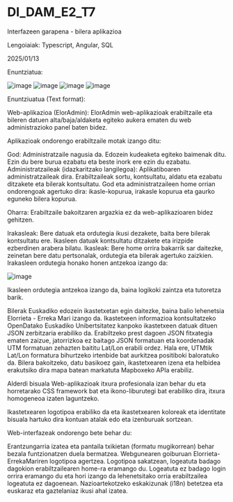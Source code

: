 # DI_DAM_E2_T7

Interfazeen garapena - bilera aplikazioa

Lengoiaiak: Typescript, Angular, SQL

2025/01/13



Enuntziatua:

![image](https://github.com/user-attachments/assets/15d692a4-85e9-4a86-a135-55a45a439d36)
![image](https://github.com/user-attachments/assets/28c3d6a4-4afb-4c05-99eb-1b22327f8189)
![image](https://github.com/user-attachments/assets/71ce533f-412d-479e-8a3a-7c522870fa1c)
![image](https://github.com/user-attachments/assets/13836c95-a799-4b9c-8921-0a6b12242b64)





Enuntziuatua (Text format):

Web-aplikazioa (ElorAdmin):
ElorAdmin web-aplikazioak erabiltzaile eta bileren datuen alta/baja/aldaketa egiteko aukera ematen du web administrazioko panel baten bidez.

Aplikazioak ondorengo erabiltzaile motak izango ditu:

God: Administratzaile nagusia da. Edozein kudeaketa egiteko baimenak ditu. Ezin du bere burua ezabatu eta beste inork ere ezin du ezabatu.
Administratzaileak (idazkaritzako langilegoa): Aplikatiboaren administratzaileak dira. Erabiltzaileak sortu, kontsultatu, aldatu eta ezabatu ditzakete eta bilerak kontsultatu.
God eta administratzaileen home orrian ondorengoak agertuko dira: ikasle-kopurua, irakasle kopurua eta gaurko eguneko bilera kopurua.

Oharra: Erabiltzaile bakoitzaren argazkia ez da web-aplikazioaren bidez gehitzen.

Irakasleak: Bere datuak eta ordutegia ikusi dezakete, baita bere bilerak kontsultatu ere. Ikasleen datuak kontsultatu ditzakete eta irizpide ezberdinen arabera bilatu.
Ikasleak: Bere home orrira bakarrik sar daitezke, zeinetan bere datu pertsonalak, ordutegia eta bilerak agertuko zaizkien.
Irakasleen ordutegia honako honen antzekoa izango da:

![image](https://github.com/user-attachments/assets/28c3d6a4-4afb-4c05-99eb-1b22327f8189)

Ikasleen ordutegia antzekoa izango da, baina logikoki zaintza eta tutoretza barik.

Bilerak Euskadiko edozein ikastetxetan egin daitezke, baina balio lehenetsia Elorrieta - Erreka Mari izango da. Ikastetxeen informazioa kontsultatzeko OpenDatako Euskadiko Unibertsitatez kanpoko ikastetxeen datuak dituen JSON zerbitzaria erabiliko da. Erabiltzeko prest dagoen JSON fitxategia ematen zaizue, jatorrizkoa ez baitago JSON formatuan eta koordenadak UTM formatuan zehazten baititu Lat/Lon erabili ordez. Hala ere, UTMtik Lat/Lon formatura bihurtzeko irtenbide bat aurkitzea positiboki baloratuko da. Bilera bakoitzeko, datu basikoez gain, ikastetxearen izena eta helbidea erakutsiko dira mapa batean markatuta Mapboxeko APIa erabiliz.

Alderdi bisuala
Web-aplikazioak itxura profesionala izan behar du eta horretarako CSS framework bat eta ikono-liburutegi bat erabiliko dira, itxura homogeneoa izaten laguntzeko.

Ikastetxearen logotipoa erabiliko da eta ikastetxearen koloreak eta identitate bisuala hartuko dira kontuan atalak edo eta izenburuak sortzean.

Web-interfazeak ondorengo bete behar du:

Erantzungarria izatea eta pantaila txikietan (formatu mugikorrean) behar bezala funtzionatzen duela bermatzea.
Webgunearen goiburuan Elorrieta-ErrekaMariren logotipoa agertzea. Logotipoa sakatzean, logeatuta badago dagokion erabiltzailearen home-ra eramango du. Logeatuta ez badago login orrira eramango du eta hori izango da lehenetsitako orria erabiltzailea logeatuta ez dagoenean.
Nazioartekotzeko eskakizunak (i18n) betetzea eta euskaraz eta gaztelaniaz ikusi ahal izatea.




